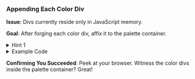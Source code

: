 ### **Appending Each Color Div**

**Issue**: Divs currently reside only in JavaScript memory.

**Goal**: After forging each color div, affix it to the palette container.

<details>
<summary>Hint 1</summary>
The method `appendChild()` on the palette container will be handy.
</details>

<details>
<summary>Example Code</summary>

Make sure you're still within your loop.

```javascript
for (let counter = 0; counter < colorList.length; counter++) {
  let newDiv = document.createElement("div");
  chosenContainer.appendChild(newDiv);
}
```

</details>

**Confirming You Succeeded**: Peek at your browser. Witness the color divs inside the palette container? Great!
